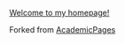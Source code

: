 [Welcome to my homepage!](https://mhamidasn.github.io/)

Forked from [AcademicPages](https://academicpages.github.io/)